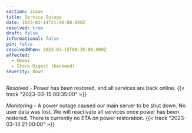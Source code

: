 ```yaml
---
section: issue
title: Service Outage
date: 2023-03-14T21:00:00.000Z
resolved: true
draft: false
informational: false
pin: false
resolvedWhen: 2023-03-15T00:35:00.000Z
affected:
  - Umami
  - Stock Digest (backend)
severity: down
---
```

*Resolved* - Power has been restored, and all services are back online. {{< track "2023-03-15 00:35:00" >}}

*Monitoring* - A power outage caused our main server to be shut down. No user data was lost. We will reactivate all services once power has been restored. There is currently no ETA on power restoration. {{< track "2023-03-14 21:00:00" >}}
